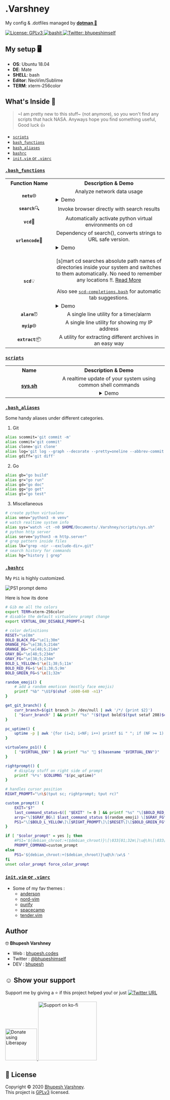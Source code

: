 # .Varshney

My config &amp; .dotfiles managed by <a title="dotman is a simple, elegant & easy to use dotfiles manager" href="https://github.com/Bhupesh-V/dotman"><b>dotman 🖖</b></a>

<a href="https://github.com/Bhupesh-V/.Varshney/blob/master/LICENSE">
	<img alt="License: GPLv3" src="https://img.shields.io/github/license/Bhupesh-V/.Varshney" />
</a>
<a href="https://github.com/ellerbrock/open-source-badges">
	<img alt="bashit" src="https://badges.frapsoft.com/bash/v1/bash.png?v=103">
</a>
<a href="https://twitter.com/bhupeshimself">
	<img alt="Twitter: bhupeshimself" src="https://img.shields.io/twitter/follow/bhupeshimself.svg?style=social" target="_blank" />
</a>


## My setup 🖥

- **OS**: Ubuntu 18.04
- **DE**: Mate
- **SHELL**: bash
- **Editor**: NeoVim/Sublime
- **TERM**: xterm-256color


## What's Inside 👀

> ~I am pretty new to this stuff~ (not anymore), so you won't find any scripts that hack NASA. Anyways hope you find something useful, Good luck 👍

- [`scripts`](#scripts)
- [`bash_functions`](#bash_functions)
- [`bash_aliases`](#bash_aliases)
- [`bashrc`](#bashrc)
- [`init.vim` or `.vimrc`](#initvim-or-vimrc)


### [`.bash_functions`](https://github.com/Bhupesh-V/.Varshney/blob/master/.bash_functions)

<table>
	<tr>
		<th>Function Name</th>
		<th width="70%">Description & Demo</th>
	</tr>
	<tr>
		<td rowspan="2" align="center"><code><b>netu</b></code>🌐</td>
		<td align="center">Analyze network data usage</td>
	</tr>
	<tr><td><details><summary>Demo</summary>
			<img title="netu: check network usage stats" alt="demo of netu gif" src="https://user-images.githubusercontent.com/34342551/90170484-c280cd80-ddbd-11ea-9d38-71821250989c.png">
		</details>
	</td>
	</tr>
	<tr>
		<td align="center"><code><b>search</b></code>🔍</td>
		<td align="center">Invoke browser directly with search results</td>
	</tr>
	<tr>
		<td align="center"><code><b>vcd</b></code>🐍</td>
		<td align="center">Automatically activate python virtual environments on cd</td>
	</tr>
	<tr>
		<td rowspan="2" align="center"><code><b>urlencode</b></code>🔗</td>
		<td align="center">Dependency of search(), converts strings to URL safe version.</td>
	</tr>
	<tr><td><details><summary>Demo</summary>
		<img title="urlencode: encode strings to URL safe version" alt="demo of urlencode" src="https://user-images.githubusercontent.com/34342551/90170221-54d4a180-ddbd-11ea-9c76-029a70f5dc37.png">
	</details>
	</td>
	</tr>
	<tr>
		<td rowspan="2" align="center"><code><b>scd</b></code>💡</td>
		<td align="center"><p>[s]mart cd searches absolute path names of directories inside your system and switches to them automatically. No need to remember any locations !!. 
		<a href="https://bhupesh-v.github.io/creating-a-smart-alternative-to-cd/">Read More</a></p>
		Also see <a href="https://github.com/Bhupesh-V/.Varshney/blob/master/scd-completions.bash"><samp>scd-completions.bash</samp></a> for automatic tab suggestions.
		</td>
	</tr>
	<tr><td><details><summary>Demo</summary>
		<img title="scd : switch directories from anywhere to anywhere" alt="scd demo gif" src="https://user-images.githubusercontent.com/34342551/90309212-1eee0500-df04-11ea-9695-490103823164.gif">
	</details>
	</td>
	</tr>
	<tr>
		<td align="center"><code><b>alarm</b></code>⏰</td>
		<td align="center">A single line utility for a timer/alarm</td>
	</tr>
	<tr>
		<td align="center"><code><b>myip</b></code>🌐</td>
		<td align="center">A single line utility for showing my IP address</td>
	</tr>
	<tr>
		<td align="center"><code><b>extract</b></code>📦</td>
		<td align="center">A utility for extracting different archives in an easy way</td>
	</tr>
</table>


### [`scripts`](https://github.com/Bhupesh-V/.Varshney/blob/master/scripts/)

<table>
	<tr>
		<th>Name</th>
		<th width="70%">Description & Demo</th>
	</tr>
	<tr>
		<td rowspan="2" align="center"><b><a href="https://github.com/Bhupesh-V/.Varshney/blob/master/scripts/sys.sh">sys.sh</a></b></td>
		<td align="center">A realtime update of your system using common shell commands</td>
	</tr>
	<tr><td align="center"><details><summary>Demo</summary>
		<img title="sys.sh: get realtime update of your linux system" alt="sys.sh demo gif" src="https://user-images.githubusercontent.com/34342551/96346219-5cb00b00-10b8-11eb-90fb-d21f6ffa7c12.gif">
	</details></td>
	</tr>
</table>


### [`.bash_aliases`](https://github.com/Bhupesh-V/.Varshney/blob/master/.bash_aliases)

Some handy aliases under different categories.

1. Git
```bash
alias scommit='git commit -m'
alias commit='git commit'
alias clone='git clone'
alias log='git log --graph --decorate --pretty=oneline --abbrev-commit'
alias gdiff='git diff'
```

2. Go
```bash
alias gb="go build"
alias gr="go run"
alias gd="go doc"
alias gg="go get"
alias gt="go test"
```

3. Miscellaneous
```bash
# create python virtualenv
alias venv="python3 -m venv"
# watch realtime system info
alias sys="watch -ct -n0 $HOME/Documents/.Varshney/scripts/sys.sh"
# python http server
alias serve="python3 -m http.server"
# grep pattern inside files
alias lk="grep -nir --exclude-dir=.git"
# search history for commands
alias hg="history | grep"
```


### [`.bashrc`](https://github.com/Bhupesh-V/.Varshney/blob/master/.bashrc)

My `PS1` is highly customized.

<img align="center" title="My PS1" alt="PS1 prompt demo" src="https://user-images.githubusercontent.com/34342551/90950968-29fce400-e474-11ea-8f11-c375383e4606.png">

Here is how its done

```bash
# Gib me all the colors 
export TERM=xterm-256color
# disable the default virtualenv prompt change
export VIRTUAL_ENV_DISABLE_PROMPT=1

# color definitions
RESET="\e[0m"
BOLD_BLACK_FG="\e[1;30m"
ORANGE_FG="\e[38;5;214m"
ORANGE_BG="\e[48;5;214m"
GRAY_BG="\e[48;5;234m"
GRAY_FG="\e[38;5;234m"
BOLD_L_YELLOW=$'\e[1;38;5;11m'
BOLD_RED_FG=$'\e[1;38;5;9m'
BOLD_GREEN_FG=$'\e[1;32m'

random_emoji() {
	# add a random emoticon (mostly face emojis)
	printf "%b" "\U1F$(shuf -i600-640 -n1)"
}

get_git_branch() {
    curr_branch=$(git branch 2> /dev/null | awk '/*/ {print $2}')
    [ "$curr_branch" ] && printf "%s" "($(tput bold)$(tput setaf 208)$curr_branch$(tput sgr0))"
}

pc_uptime() {
    uptime -p | awk '{for (i=2; i<NF; i++) printf $i " "; if (NF >= 1) print $NF; }'
}

virtualenv_ps1() {
    [ "$VIRTUAL_ENV" ] && printf "%s" " $(basename "$VIRTUAL_ENV")"
}

rightprompt() {
    # display stuff on right side of prompt
    printf '%*s' $COLUMNS "$(pc_uptime)"
}

# handles cursor position
RIGHT_PROMPT="\n\$(tput sc; rightprompt; tput rc)"

custom_prompt() {
	EXIT="$?"
	last_command_status=$([ "$EXIT" != 0 ] && printf "%s" "\[$BOLD_RED_FG\]✘")
    arrp="\[$GRAY_BG\] $last_command_status $(random_emoji) \[$GRAY_FG\]\[$ORANGE_BG\]\[$ORANGE_BG\]\[$BOLD_BLACK_FG\] $(virtualenv_ps1) \[$RESET\]\[$ORANGE_FG\]\[$RESET\]"
    PS1="\[$BOLD_L_YELLOW\]\[$RIGHT_PROMPT\]\[$RESET\]\[$BOLD_GREEN_FG\]\w\[$RESET\] $(get_git_branch)\n$arrp "
}

if [ "$color_prompt" = yes ]; then
    #PS1='${debian_chroot:+($debian_chroot)}\[\033[01;32m\]\u@\h\[\033[00m\]:\[\033[01;34m\]\w\[\033[00m\]\$ '
    PROMPT_COMMAND=custom_prompt
else
    PS1='${debian_chroot:+($debian_chroot)}\u@\h:\w\$ '
fi
unset color_prompt force_color_prompt
```


### [`init.vim` or `.vimrc`](https://github.com/Bhupesh-V/.Varshney/blob/master/init.vim)

- Some of my fav themes :
  - [anderson](https://github.com/tlhr/anderson.vim)
  - [nord-vim](https://github.com/arcticicestudio/nord-vim)
  - [purify](https://github.com/kyoz/purify)
  - [spacecamp](https://github.com/jaredgorski/SpaceCamp)
  - [tender.vim](https://github.com/jacoborus/tender.vim)


## Author

🤓 **Bhupesh Varshney**

- Web : [bhupesh.codes](https://bhupesh-v.github.io)
- Twitter : [@bhupeshimself](https://twitter.com/bhupeshimself)
- DEV : [bhupesh](https://dev.to/bhupesh)


## ☺️ Show your support

Support me by giving a ⭐️ if this project helped you! or just [![Twitter URL](https://img.shields.io/twitter/url?style=social&url=https%3A%2F%2Fgithub.com%2FBhupesh-V%2F.Varshney%2F)](https://twitter.com/intent/tweet?url=https://github.com/Bhupesh-V/.Varshney&text=.Varshney%20via%20@bhupeshimself)

<a href="https://liberapay.com/bhupesh/donate">
  <img title="librepay/bhupesh" alt="Donate using Liberapay" src="https://liberapay.com/assets/widgets/donate.svg" width="100">
</a>
<a href="https://ko-fi.com/bhupesh">
  <img title="ko-fi/bhupesh" alt="Support on ko-fi" src="https://user-images.githubusercontent.com/34342551/88784787-12507980-d1ae-11ea-82fe-f55753340168.png" width="185">
</a>


## 📝 License

Copyright © 2020 [Bhupesh Varshney](https://github.com/Bhupesh-V).<br />
This project is [GPLv3](https://github.com/Bhupesh-V/.Varshney/blob/master/LICENSE) licensed.
